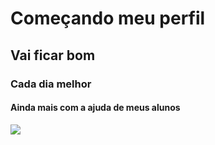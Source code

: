 # Começando meu perfil
## Vai ficar bom
### Cada dia melhor
#### Ainda mais com a ajuda de meus alunos
![](https://komarev.com/ghpvc/?username=kadutheway&color=blue)
